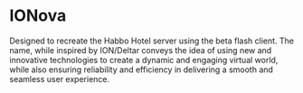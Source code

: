# IONova
 Designed to recreate the Habbo Hotel server using the beta flash client. The name, while inspired by ION/Deltar conveys the idea of using new and innovative technologies to create a dynamic and engaging virtual world, while also ensuring reliability and efficiency in delivering a smooth and seamless user experience.
